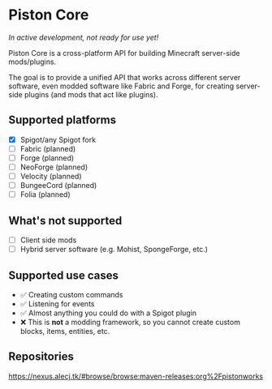 # Piston Core

*In active development, not ready for use yet!*

Piston Core is a cross-platform API for building Minecraft server-side mods/plugins.

The goal is to provide a unified API that works across different server software, even modded software like Fabric and
Forge, for creating server-side plugins (and mods that act like plugins).

## Supported platforms

- [x] Spigot/any Spigot fork
- [ ] Fabric (planned)
- [ ] Forge (planned)
- [ ] NeoForge (planned)
- [ ] Velocity (planned)
- [ ] BungeeCord (planned)
- [ ] Folia (planned)

## What's not supported

- [ ] Client side mods
- [ ] Hybrid server software (e.g. Mohist, SpongeForge, etc.)

## Supported use cases

- ✅ Creating custom commands
- ✅ Listening for events
- ✅ Almost anything you could do with a Spigot plugin
- ❌ This is **not** a modding framework, so you cannot create custom blocks, items, entities, etc.

## Repositories

https://nexus.alecj.tk/#browse/browse:maven-releases:org%2Fpistonworks